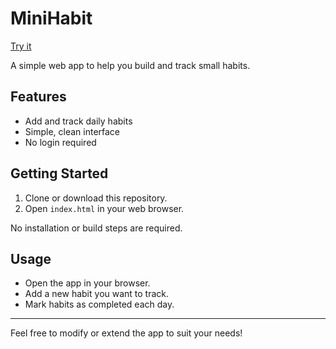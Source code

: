 # MiniHabit

[Try it](https://minihabit.sebastianmaciel.dev/)

A simple web app to help you build and track small habits.

## Features

- Add and track daily habits
- Simple, clean interface
- No login required

## Getting Started

1. Clone or download this repository.
2. Open `index.html` in your web browser.

No installation or build steps are required.

## Usage

- Open the app in your browser.
- Add a new habit you want to track.
- Mark habits as completed each day.

---

Feel free to modify or extend the app to suit your needs!
